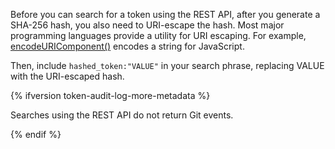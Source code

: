 Before you can search for a token using the REST API, after you generate a SHA-256 hash, you also need to URI-escape the hash. Most major programming languages provide a utility for URI escaping. For example, [encodeURIComponent()](https://developer.mozilla.org/en-US/docs/Web/JavaScript/Reference/Global_Objects/encodeURIComponent) encodes a string for JavaScript.

Then, include `hashed_token:"VALUE"` in your search phrase, replacing VALUE with the URI-escaped hash.

{% ifversion token-audit-log-more-metadata %}

Searches using the REST API do not return Git events.

{% endif %}
